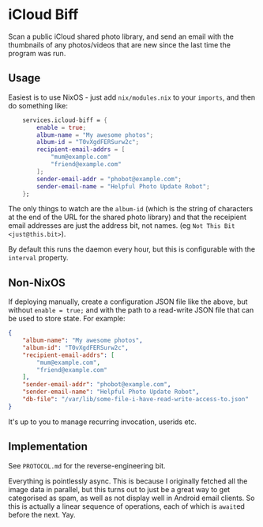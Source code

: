 # iCloud Biff

Scan a public iCloud shared photo library, and send an email with the
thumbnails of any photos/videos that are new since the last time the program
was run.

## Usage

Easiest is to use NixOS - just add `nix/modules.nix` to your `imports`, and
then do something like:

```nix
    services.icloud-biff = {
        enable = true;
        album-name = "My awesome photos";
        album-id = "T0vXgdFERSurw2c";
        recipient-email-addrs = [
            "mum@example.com"
            "friend@example.com"
        ];
        sender-email-addr = "phobot@example.com";
        sender-email-name = "Helpful Photo Update Robot";
    };
```

The only things to watch are the `album-id` (which is the string of characters
at the end of the URL for the shared photo library) and that the receipient
email addresses are just the address bit, not names. (eg `Not This Bit
<just@this.bit>`).

By default this runs the daemon every hour, but this is configurable with the
`interval` property.

## Non-NixOS

If deploying manually, create a configuration JSON file like the above, but
without `enable = true;` and with the path to a read-write JSON file that can
be used to store state. For example:

```json
{
    "album-name": "My awesome photos",
    "album-id": "T0vXgdFERSurw2c",
    "recipient-email-addrs": [
        "mum@example.com",
        "friend@example.com"
    ],
    "sender-email-addr": "phobot@example.com",
    "sender-email-name": "Helpful Photo Update Robot",
    "db-file": "/var/lib/some-file-i-have-read-write-access-to.json"
}
```

It's up to you to manage recurring invocation, userids etc.

## Implementation

See `PROTOCOL.md` for the reverse-engineering bit.

Everything is pointlessly async. This is because I originally fetched all the
image data in parallel, but this turns out to just be a great way to get
categorised as spam, as well as not display well in Android email clients.  So
this is actually a linear sequence of operations, each of which is `await`ed
before the next. Yay.
